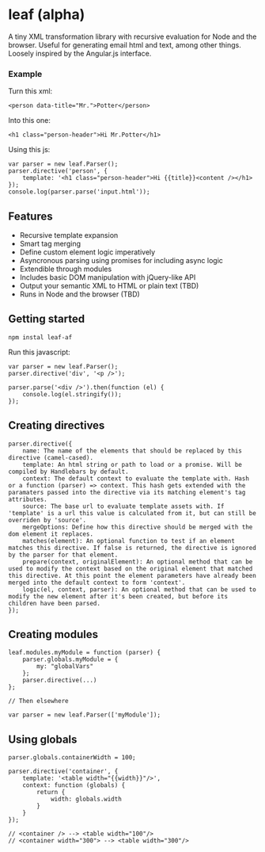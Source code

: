 leaf (alpha)
=======

A tiny XML transformation library with recursive evaluation for Node and the browser. Useful for generating email html and text, among other things. Loosely inspired by the Angular.js interface.

### Example

Turn this xml:

	<person data-title="Mr.">Potter</person>
	
Into this one:

	<h1 class="person-header">Hi Mr.Potter</h1>

Using this js:

	var parser = new leaf.Parser();
	parser.directive('person', {
		template: '<h1 class="person-header">Hi {{title}}<content /></h1>
	});
	console.log(parser.parse('input.html'));
	
## Features

- Recursive template expansion
- Smart tag merging
- Define custom element logic imperatively
- Asyncronous parsing using promises for including async logic
- Extendible through modules
- Includes basic DOM manipulation with jQuery-like API
- Output your semantic XML to HTML or plain text (TBD)
- Runs in Node and the browser (TBD)

## Getting started

	npm instal leaf-af
	
Run this javascript:

	var parser = new leaf.Parser();
	parser.directive('div', '<p />');
	
	parser.parse('<div />').then(function (el) {
		console.log(el.stringify());
	});
	
## Creating directives

	parser.directive({
		name: The name of the elements that should be replaced by this directive (camel-cased).
		template: An html string or path to load or a promise. Will be compiled by Handlebars by default.
		context: The default context to evaluate the template with. Hash or a function (parser) => context. This hash gets extended with the paramaters passed into the directive via its matching element's tag attributes.
		source: The base url to evaluate template assets with. If 'template' is a url this value is calculated from it, but can still be overriden by 'source'.
		mergeOptions: Define how this directive should be merged with the dom element it replaces.
		matches(element): An optional function to test if an element matches this directive. If false is returned, the directive is ignored by the parser for that element.
		prepare(context, originalElement): An optional method that can be used to modify the context based on the original element that matched this directive. At this point the element parameters have already been merged into the default context to form 'context'.
		logic(el, context, parser): An optional method that can be used to modify the new element after it's been created, but before its children have been parsed.
	});
	
## Creating modules

	leaf.modules.myModule = function (parser) {
		parser.globals.myModule = {
			my: "globalVars"
		};
		parser.directive(...)
	};
	
	// Then elsewhere
	
	var parser = new leaf.Parser(['myModule']);
	
	
## Using globals

	parser.globals.containerWidth = 100;
	
	parser.directive('container', {
		template: '<table width="{{width}}"/>',
		context: function (globals) {
			return {
				width: globals.width
			}
		}
	});

	// <container /> --> <table width="100"/>
	// <container width="300"> --> <table width="300"/>
